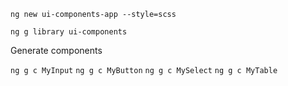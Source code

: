 

`ng new ui-components-app --style=scss`


`ng g library ui-components`



Generate components

`ng g c MyInput`
`ng g c MyButton`
`ng g c MySelect`
`ng g c MyTable`

